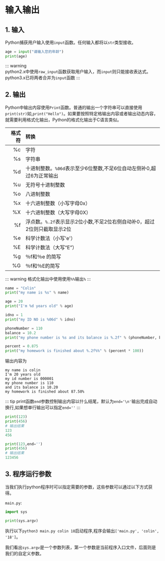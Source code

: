# 输入输出

## 1. 输入
Python捕获用户输入使用`input`函数。任何输入都将以`str`类型接收。

```py
age = input("请输入您的年龄")
print(age)
```

::: warning  
python2.x中使用`raw_input`函数获取用户输入，而`input`则只能接收表达式。python3.x已将两者合并为`input`函数
:::

## 2. 输出
Python中输出内容使用`Print`函数。普通的输出一个字符串可以直接使用`print(str)`如,`print("Hello")`。如果要按照特定格输出内容或者输出动态内容，就需要利用格式化输出，Python的格式化输出于C语言类似。

格式符|转换
-:|:-
%c | 字符
%s | 字符串
%d | 十进制整数。`%06d`表示至少6位整数,不足6位自动左侧补0,超过6为正常输出
%u | 无符号十进制整数
%o | 八进制整数
%x | 十六进制整数（小写字母0x）
%X | 十六进制整数（大写字母0X）
%f | 浮点数。`%.2f`表示显示2位小数,不足2位右侧自动补0，超过2位则只截取显示2位
%e | 科学计数法（小写'e'）
%E | 科学计数法（大写“E”）
%g | ％f和％e 的简写
%G | ％f和％E的简写

::: warning 
格式化输出中使用使用`%%`输出`%`
:::

```py
name = "Colin"
print("my name is %s" % name)

age = 20
print("I'm %d years old" % age)

idno = 1
print("my ID NO is %06d" % idno)

phoneNumber = 110
balance = 10.2
print("my phone number is %s and its balance is %.2f" % (phoneNumber, balance))

percent = 0.875
print("my homework is finished about %.2f%%" % (percent * 100))
```
输出内容为
```
my name is colin
I'm 20 years old
my id number is 000001
my phone number is 110 
and its balance is 10.20
my homework is finished about 87.50%
```

::: tip
print函数`end`参数控制输出内容以什么结尾，默认为`end='\n'`输出完成自动换行,如果想单行输出可以指定`end=''`
:::

```py
print(123)
print(456)
# 输出结果
123
456

print(123,end='')
print(456)
# 输出结果
123456
```

## 3. 程序运行参数

当我们执行python程序时可以指定需要的参数，这些参数可以通过以下方式获得。

`main.py`:
```py
import sys

print(sys.argv)
```
执行以下`python3 main.py colin 18`启动程序,程序会输出`['main.py', 'colin', '18']`。

我们看出`sys.argv`是一个参数列表，第一个参数是当前程序入口文件，后面则是我们的自定义参数。